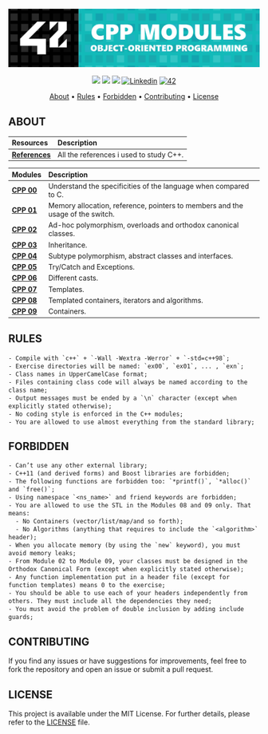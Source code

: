 <p align="center">
  <img src="https://github.com/jotavare/jotavare/blob/main/42/banners/piscine_and_common_core/github_piscine_and_common_core_banner_cpp.png">
</p>

<p align="center">
	<img src="https://img.shields.io/badge/status-finished-success?color=%2312bab9&style=flat-square"/>
	<img src="https://img.shields.io/github/languages/top/jotavare/cpp_modules?color=%2312bab9&style=flat-square" />
	<img src="https://img.shields.io/github/last-commit/jotavare/cpp_modules?color=%2312bab9&style=flat-square" />
	<a href='https://www.linkedin.com/in/joaoptoliveira' target="_blank"><img alt='Linkedin' src='https://img.shields.io/badge/LinkedIn-100000?style=flat-square&logo=Linkedin&logoColor=white&labelColor=0A66C2&color=0A66C2'/></a>
	<a href='https://profile.intra.42.fr/users/jotavare' target="_blank"><img alt='42' src='https://img.shields.io/badge/Porto-100000?style=flat-square&logo=42&logoColor=white&labelColor=000000&color=000000'/></a>
</p>

<p align="center">
	<a href="#about">About</a> •
	<a href="#rules">Rules</a> •
	<a href="forbidden">Forbidden</a> •
	<a href="#contributing">Contributing</a> •
	<a href="#license">License</a>
</p>

## ABOUT
| Resources | Description |
| :-- | :-- |
| **[References](https://github.com/jotavare/42-resources/tree/main?tab=readme-ov-file#cpp-modules-00-09)** | All the references i used to study C++. |

| Modules | Description |
| :-- | :-- |
| **[CPP 00](https://github.com/jotavare/cpp_modules/tree/main/cpp_modules)** | Understand the specificities of the language when compared to C. |
| **[CPP 01](https://github.com/jotavare/cpp_modules/tree/main/cpp_modules)** | Memory allocation, reference, pointers to members and the usage of the switch. |
| **[CPP 02](https://github.com/jotavare/cpp_modules/tree/main/cpp_modules)** | Ad-hoc polymorphism, overloads and orthodox canonical classes. |
| **[CPP 03](https://github.com/jotavare/cpp_modules/tree/main/cpp_modules)** | Inheritance. |
| **[CPP 04](https://github.com/jotavare/cpp_modules/tree/main/cpp_modules)** | Subtype polymorphism, abstract classes and interfaces. |
| **[CPP 05](https://github.com/jotavare/cpp_modules/tree/main/cpp_modules)** | Try/Catch and Exceptions. |
| **[CPP 06](https://github.com/jotavare/cpp_modules/tree/main/cpp_modules)** | Different casts. |
| **[CPP 07](https://github.com/jotavare/cpp_modules/tree/main/cpp_modules)** | Templates. |
| **[CPP 08](https://github.com/jotavare/cpp_modules/tree/main/cpp_modules)** | Templated containers, iterators and algorithms. |
| **[CPP 09](https://github.com/jotavare/cpp_modules/tree/main/cpp_modules)** | Containers. |

## RULES
```
- Compile with `c++` + `-Wall -Wextra -Werror` + `-std=c++98`;
- Exercise directories will be named: `ex00`, `ex01`, ... , `exn`;
- Class names in UpperCamelCase format;
- Files containing class code will always be named according to the class name;
- Output messages must be ended by a `\n` character (except when explicitly stated otherwise);
- No coding style is enforced in the C++ modules;
- You are allowed to use almost everything from the standard library;
```

## FORBIDDEN
```
- Can’t use any other external library;
- C++11 (and derived forms) and Boost libraries are forbidden;
- The following functions are forbidden too: `*printf()`, `*alloc()` and `free()`;
- Using namespace `<ns_name>` and friend keywords are forbidden;
- You are allowed to use the STL in the Modules 08 and 09 only. That means:
  - No Containers (vector/list/map/and so forth);
  - No Algorithms (anything that requires to include the `<algorithm>` header);
- When you allocate memory (by using the `new` keyword), you must avoid memory leaks;
- From Module 02 to Module 09, your classes must be designed in the Orthodox Canonical Form (except when explicitly stated otherwise);
- Any function implementation put in a header file (except for function templates) means 0 to the exercise;
- You should be able to use each of your headers independently from others. They must include all the dependencies they need;
- You must avoid the problem of double inclusion by adding include guards;
```

## CONTRIBUTING

If you find any issues or have suggestions for improvements, feel free to fork the repository and open an issue or submit a pull request.

## LICENSE

This project is available under the MIT License. For further details, please refer to the [LICENSE](https://github.com/jotavare/cpp_modules/blob/master/LICENSE) file.
